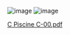 ![image](https://user-images.githubusercontent.com/95627071/214837945-306c91c7-da15-4970-8985-698627ffaffd.png) ![image](https://user-images.githubusercontent.com/95627071/214838009-c471c42f-d167-4992-819e-2330cc9f8249.png)

[C Piscine C-00.pdf](https://github.com/ouzkand/42-piscine/files/10509524/C.Piscine.C-00.pdf)
